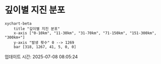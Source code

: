# 깊이별 지진 분포

```mermaid
xychart-beta
    title "깊이별 지진 분포"
    x-axis ["0-10km", "11-30km", "31-70km", "71-150km", "151-300km", "300km+"]
    y-axis "발생 횟수" 0 --> 1269
    bar [318, 1267, 41, 5, 0, 0]
```

업데이트 시간: 2025-07-08 08:05:24
